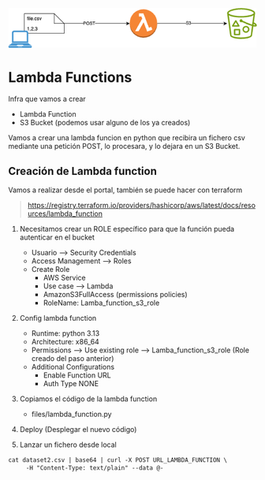 ![infra](../docs/practica_lambda.png)
# Lambda Functions
Infra que vamos a crear
* Lambda Function
* S3 Bucket (podemos usar alguno de los ya creados)

Vamos a crear una lambda funcion en python que recibira un fichero csv mediante una petición POST, lo procesara, y lo dejara en un S3 Bucket.

## Creación de Lambda function
Vamos a realizar desde el portal, también se puede hacer con terraform
> https://registry.terraform.io/providers/hashicorp/aws/latest/docs/resources/lambda_function

1. Necesitamos crear un ROLE específico para que la función pueda autenticar en el bucket

    * Usuario --> Security Credentials
    * Access Management --> Roles
    * Create Role
        * AWS Service
        * Use case --> Lambda
        * AmazonS3FullAccess (permissions policies)
        * RoleName: Lamba_function_s3_role


2. Config lambda function
    * Runtime: python 3.13
    * Architecture: x86_64
    * Permissions --> Use existing role --> Lamba_function_s3_role (Role creado del paso anterior)
    * Additional Configurations
        * Enable Function URL
        * Auth Type NONE

3. Copiamos el código de la lambda function
    * files/lambda_function.py

4. Deploy (Desplegar el nuevo código)

5. Lanzar un fichero desde local
```
cat dataset2.csv | base64 | curl -X POST URL_LAMBDA_FUNCTION \
     -H "Content-Type: text/plain" --data @-
```
